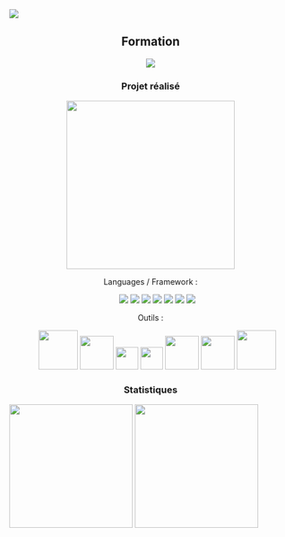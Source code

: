 <!DOCTYPEhtml>
<html>
<a href="https://www.linkedin.com/in/gacher-benoit-b45a361a4/">
<img src="https://img.shields.io/badge/linkedin--lightgrey?style=social&logo=linkedin">
</a>
 <h2 align="center">
 Formation
 </h2>
 <div align="center">
 <img src="https://lesassistantes.fr/wp-content/uploads/2021/05/Oclock.jpg">
  <h3>
  Projet réalisé
  </h3>
  <a href="https://github.com/GacherBenoit/O-Dungeons-front">
  <img width="300px" src="https://user-images.githubusercontent.com/94860607/173822163-39474468-af0d-4001-9ace-860410f80ecb.png">
  </a>
   </div>
 <p align="center">
 Languages / Framework :
 </p>
 <ul align="center">
  <img src="https://img.shields.io/badge/php-%23777BB4.svg?style=for-the-badge&logo=php&logoColor=white"/>
  <img src="https://img.shields.io/badge/javascript%20-%23323330.svg?&style=for-the-badge&logo=javascript&logoColor=%23F7DF1E"/>
  <img src="https://img.shields.io/badge/react-%2320232a.svg?style=for-the-badge&logo=react&logoColor=%2361DAFB"/>
  <img src="https://img.shields.io/badge/redux-%23593d88.svg?style=for-the-badge&logo=redux&logoColor=white"/>
  <img src="https://img.shields.io/badge/SASS-hotpink.svg?style=for-the-badge&logo=SASS&logoColor=white"/>
  <img src="https://img.shields.io/badge/css3%20-%231572B6.svg?&style=for-the-badge&logo=css3&logoColor=white"/>
  <img src="https://img.shields.io/badge/html5%20-%23E34F26.svg?&style=for-the-badge&logo=html5&logoColor=white"/>
</ul>
 <p align="center">
Outils : 
 </p>
<ul align="center">
  <img width="70px" src="https://freelance-france.com/wp-content/uploads/2021/10/Image1-1.png"/>
  <img width="60px" src="https://logos-marques.com/wp-content/uploads/2021/03/GitHub-Logo.png"/>
  <img width="40px" src="https://upload.wikimedia.org/wikipedia/commons/thumb/3/3f/Git_icon.svg/1024px-Git_icon.svg.png"/>
  <img width="40px" src="https://git.kosmos.fr/projects/PAC/avatar.png?s=256&v=1639585673838"/>
  <img width="60px" src="https://upload.wikimedia.org/wikipedia/commons/thumb/d/db/Npm-logo.svg/1200px-Npm-logo.svg.png"/>
  <img width="60px" src="https://upload.wikimedia.org/wikipedia/commons/thumb/1/11/Yarn-logo-kitten.svg/1200px-Yarn-logo-kitten.svg.png"/>
  <img width="70px" src="https://i0.wp.com/outils-visuels.fr/wp-content/uploads/2020/08/Whimsical-logo.png?fit=374%2C94&ssl=1"/>
</ul>
 <h3 align="center">
  Statistiques
 </h3>
 <div margin-left="auto">
 <img height="220px" src="https://github-readme-stats.vercel.app/api/top-langs/?username=GacherBenoit"/>
 <img height="220px" src="https://github-readme-stats.vercel.app/api?username=GacherBenoit" />
 </div>
 </html>

